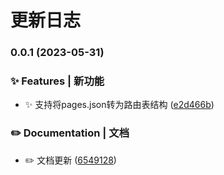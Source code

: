 # 更新日志 


### 0.0.1 (2023-05-31)


### ✨ Features | 新功能

* ✨ 支持将pages.json转为路由表结构 ([e2d466b](https://gitee.com/fant-mini/uni-parse-pages/commit/e2d466bf40b99d2cb76d06c790f0906ce47347cd))


### ✏️ Documentation | 文档

* ✏️  文档更新 ([6549128](https://gitee.com/fant-mini/uni-parse-pages/commit/6549128fd7a031a0fa11d448aab4711eb747b32b))
